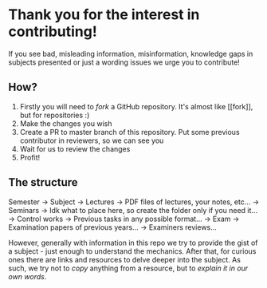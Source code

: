 # Thank you for the interest in contributing!
If you see bad, misleading information, misinformation, knowledge gaps in subjects presented or just a wording issues we urge you to contribute!

## How?
1. Firstly you will need to _fork_ a GitHub repository. It's almost like [[fork]], but for repositories :)
2. Make the changes you wish
3. Create a PR to master branch of this repository. Put some previous contributor in reviewers, so we can see you
4. Wait for us to review the changes
5. Profit!

## The structure
Semester -> Subject -> Lectures -> PDF files of lectures, your notes, etc...
                    -> Seminars -> Idk what to place here, so create the folder only if you need it...
                    -> Control works -> Previous tasks in any possible format...
                    -> Exam -> Examination papers of previous years...
                           \-> Examiners reviews...

However, generally with information in this repo we try to provide the gist of a subject - just enough to understand the mechanics.
After that, for curious ones there are links and resources to delve deeper into the subject.
As such, we try not to _copy_ anything from a resource, but to _explain it in our own words_.
